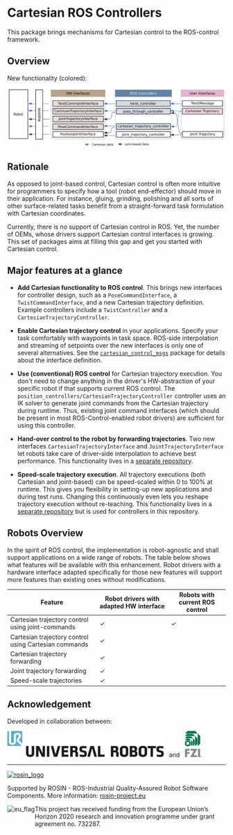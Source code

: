# Cartesian ROS Controllers

This package brings mechanisms for Cartesian control to the ROS-control framework.

## Overview

New functionality (colored):

![Colored: New contributions from this package or related](ros_controllers_cartesian/doc/cartesian_ros_control.png)

## Rationale

As opposed to joint-based control, Cartesian control is often more intuitive for programmers to specify how a tool (robot end-effector) should move in their application.
For instance, gluing, grinding, polishing and all sorts of other surface-related tasks benefit from a straight-forward task formulation with Cartesian coordinates.

Currently, there is no support of Cartesian control in ROS. Yet, the number of OEMs, whose drivers support Cartesian control interfaces is growing.
This set of packages aims at filling this gap and get you started with Cartesian control.

## Major features at a glance

- **Add Cartesian functionality to ROS control**. This brings new interfaces for
  controller design, such as a ```PoseCommandInterface```, a ```TwistCommandInterface```, and a new Cartesian trajectory  definition. Example controllers include a ```TwistController``` and a ```CartesianTrajectoryController```.

- **Enable Cartesian trajectory control** in your applications. Specify your task comfortably with
  waypoints in task space. ROS-side interpolation and streaming of setpoints over the new interfaces
  is only one of several alternatives. See the
  [`cartesian_control_msgs`](https://github.com/UniversalRobots/Universal_Robots_ROS_cartesian_control_msgs)
  package for details about the interface definition.

- **Use (conventional) ROS control** for Cartesian trajectory execution. You don't need to change
  anything in the driver's HW-abstraction of your specific robot if that supports current ROS
  control. The `position_controllers/CartesianTrajectoryController` controller uses an IK solver to
  generate joint commands from the Cartesian trajectory during runtime. Thus, existing joint command
  interfaces (which should be present in most ROS-Control-enabled robot drivers) are sufficient for
  using this controller.

- **Hand-over control to the robot by forwarding trajectories**.
Two new interfaces ```CartesianTrajectoryInterface``` and ```JointTrajectoryInterface``` let robots
take care of driver-side interpolation to achieve best performance. This functionality lives in a
[separate repository](https://github.com/UniversalRobots/Universal_Robots_ROS_passthrough_controllers).

- **Speed-scale trajectory execution**. All trajectory executions (both Cartesian and joint-based) can be speed-scaled within 0 to 100% at runtime. This gives you flexibility in setting-up new applications and during test runs. Changing this continuously even lets you reshape trajectory execution without re-teaching. This functionality lives in a
[separate
repository](https://github.com/UniversalRobots/Universal_Robots_ROS_scaled_controllers) but is
used for controllers in this repository.

## Robots Overview

In the spirit of ROS control, the implementation is robot-agnostic and shall support applications on
a wide range of robots. The table below shows what features will be available with this enhancement.
Robot drivers with a hardware interface adapted specifically for those new features will support
more features than existing ones without modifications.

| Feature                                               | Robot drivers with adapted HW interface | Robots with current ROS control |
| --------                                              | --------                                | ---                             |
| Cartesian trajectory control using joint-commands     | &check;                                 | &check;                         |
| Cartesian trajectory control using Cartesian commands | &check;                                 |                                 |
| Cartesian trajectory forwarding                       | &check;                                 |                                 |
| Joint trajectory forwarding                           | &check;                                 |                                 |
| Speed-scale trajectories                              | &check;                                 |                                 |

## Acknowledgement

Developed in collaboration between:

[<img height="60" alt="Universal Robots A/S" src="ros_controllers_cartesian/doc/resources/ur_logo.jpg">](https://www.universal-robots.com/) &nbsp; and &nbsp;
[<img height="60" alt="FZI Research Center for Information Technology" src="ros_controllers_cartesian/doc/resources/fzi_logo.png">](https://www.fzi.de).

***
<!--
    ROSIN acknowledgement from the ROSIN press kit
    @ https://github.com/rosin-project/press_kit
-->

<a href="http://rosin-project.eu">
  <img src="http://rosin-project.eu/wp-content/uploads/rosin_ack_logo_wide.png"
       alt="rosin_logo" height="60" >
</a>

Supported by ROSIN - ROS-Industrial Quality-Assured Robot Software Components.
More information: <a href="http://rosin-project.eu">rosin-project.eu</a>

<img src="http://rosin-project.eu/wp-content/uploads/rosin_eu_flag.jpg"
     alt="eu_flag" height="45" align="left" >

This project has received funding from the European Union’s Horizon 2020
research and innovation programme under grant agreement no. 732287.
